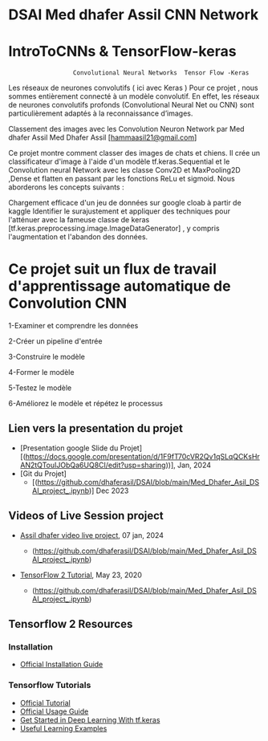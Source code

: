 # DSAI    Med dhafer Assil          CNN Network

#                          IntroToCNNs  &  TensorFlow-keras 
                      Convolutional Neural Networks  Tensor Flow -Keras
                      
Les réseaux de neurones convolutifs (  ici avec Keras )
Pour ce projet , nous sommes entièrement connecté à un modèle convolutif. En effet, les réseaux de neurones convolutifs profonds (Convolutional Neural Net ou CNN) sont particulièrement adaptés à la reconnaissance d’images.


                      
Classement des images avec les Convolution Neuron Network    par Med dhafer Assil 
Med Dhafer Assil  [hammaasil21@gmail.com]

Ce projet montre comment classer des images de chats et chiens. Il crée un classificateur d'image à l'aide d'un modèle tf.keras.Sequential et le Convolution neural Network avec les classe Conv2D et MaxPooling2D ,Dense et flatten en passant par les fonctions ReLu et sigmoid. Nous aborderons  les concepts suivants :

Chargement efficace d'un jeu de données sur google cloab à partir de kaggle
Identifier le surajustement et appliquer des techniques pour l'atténuer avec la fameuse classe de keras 
[tf.keras.preprocessing.image.ImageDataGenerator] , y compris l'augmentation et l'abandon des données.

#
# Ce projet suit un flux de travail d'apprentissage automatique de Convolution CNN

1-Examiner et comprendre les données

2-Créer un pipeline d'entrée  

3-Construire le modèle

4-Former le modèle

5-Testez le modèle

6-Améliorez le modèle et répétez le processus

## Lien vers la presentation du projet 
* [Presentation google Slide du Projet][(https://docs.google.com/presentation/d/1F9fT70cVR2Qv1qSLqQCKsHrAN2tQTouIJObQa6UQ8CI/edit?usp=sharing))], Jan, 2024
* [Git du  Projet]
  - [(https://github.com/dhaferasil/DSAI/blob/main/Med_Dhafer_Asil_DSAI_project_.ipynb)]   Dec 2023



## Videos of Live Session project

* [Assil dhafer video live project](https://drive.google.com/file/d/1h3VdDIu045ruWOhoJSb3mpUd7dxTac_M/view?usp=sharing), 07 jan, 2024
  - (https://github.com/dhaferasil/DSAI/blob/main/Med_Dhafer_Asil_DSAI_project_.ipynb)


* [TensorFlow 2 Tutorial](https://www.youtube.com/watch?v=M5cGJV-cKmE), May 23, 2020
  - (https://github.com/dhaferasil/DSAI/blob/main/Med_Dhafer_Asil_DSAI_project_.ipynb)
 






## Tensorflow 2 Resources
### Installation
* [Official Installation Guide](https://www.tensorflow.org/install)

### Tensorflow Tutorials
* [Official Tutorial](https://www.tensorflow.org/tutorials)
* [Official Usage Guide](https://www.tensorflow.org/guide)
* [Get Started in Deep Learning With tf.keras](https://machinelearningmastery.com/tensorflow-tutorial-deep-learning-with-tf-keras/)
* [Useful Learning Examples](https://github.com/aymericdamien/TensorFlow-Examples/tree/master/tensorflow_v2)

